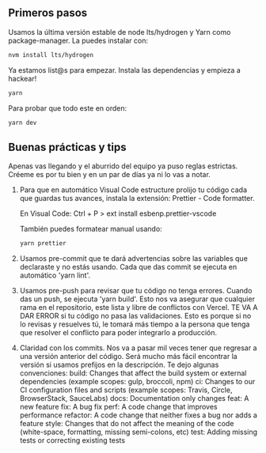 ## Primeros pasos

Usamos la última versión estable de node lts/hydrogen y Yarn como package-manager. La puedes instalar con:

```bash
nvm install lts/hydrogen
```
Ya estamos list@s para empezar. Instala las dependencias y empieza a hackear!

```bash
yarn
```
Para probar que todo este en orden:

```bash
yarn dev
```

## Buenas prácticas y tips

Apenas vas llegando y el aburrido del equipo ya puso reglas estrictas. Créeme es por tu bien y en un par de días ya ni lo vas a notar.

1. Para que en automático Visual Code estructure prolijo tu código cada que guardas tus avances, instala la extensión: Prettier - Code formatter.

      En Visual Code:
      Ctrl + P >
      ext install esbenp.prettier-vscode
      
      También puedes formatear manual usando:
      
      ```bash
      yarn prettier
      ```
2. Usamos pre-commit que te dará advertencias sobre las variables que declaraste y no estás usando. Cada que das commit se ejecuta en automático 'yarn lint'. 

3. Usamos pre-push para revisar que tu código no tenga errores. Cuando das un push, se ejecuta 'yarn build'. Esto nos va asegurar que cualquier rama en el repositorio, este lista y libre de conflictos con Vercel. TE VA A DAR ERROR si tu código no pasa las validaciones. Esto es porque si no lo revisas y resuelves tú, le tomará más tiempo a la persona que tenga que resolver el conflicto para poder integrarlo a producción.

4. Claridad con los commits. Nos va a pasar mil veces tener que regresar a una versión anterior del código. Será mucho más fácil encontrar la versión si usamos prefijos en la descripción. Te dejo algunas convenciones:
            build: Changes that affect the build system or external dependencies (example scopes: gulp, broccoli, npm)
            ci: Changes to our CI configuration files and scripts (example scopes: Travis, Circle, BrowserStack, SauceLabs)
            docs: Documentation only changes
            feat: A new feature
            fix: A bug fix
            perf: A code change that improves performance
            refactor: A code change that neither fixes a bug nor adds a feature
            style: Changes that do not affect the meaning of the code (white-space, formatting, missing semi-colons, etc)
            test: Adding missing tests or correcting existing tests

